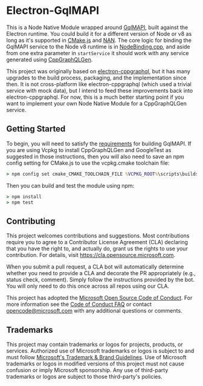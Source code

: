 # Electron-GqlMAPI

This is a Node Native Module wrapped around [GqlMAPI](https://github.com/microsoft/gqlmapi), built against the
Electron runtime. You could build it for a different version of Node or v8 as long as it's supported in
[CMake.js](https://github.com/cmake-js/cmake-js) and [NAN](https://github.com/nodejs/nan). The core logic for
binding the GqlMAPI service to the Node v8 runtime is in [NodeBinding.cpp](./NodeBinding.cpp), and aside from
one extra parameter in `startService` it should work with any service generated using
[CppGraphQLGen](https://github.com/microsoft/cppgraphqlgen).

This project was originally based on [electron-cppgraphql](https://github.com/wravery/electron-cppgraphql),
but it has many upgrades to the build process, packaging, and the implementation since then. It is not
cross-platform like electron-cppgraphql (which used a trivial service with mock data), but I intend to feed
these improvements back into electron-cppgraphql. For now, this is a much better starting point if you want
to implement your own Node Native Module for a CppGraphQLGen service.

## Getting Started

To begin, you will need to satisfy the [requirements](https://github.com/microsoft/gqlmapi#getting-started)
for building GqlMAPI. If you are using Vcpkg to install CppGraphQLGen and GoogleTest as suggested in those
instructions, then you will also need to save an npm config setting for CMake.js to use the vcpkg.cmake
toolchain file:

```cmd
> npm config set cmake_CMAKE_TOOLCHAIN_FILE %VCPKG_ROOT%\scripts\buildsystems\vcpkg.cmake
```

Then you can build and test the module using npm:

```cmd
> npm install
> npm test
```

## Contributing

This project welcomes contributions and suggestions.  Most contributions require you to agree to a
Contributor License Agreement (CLA) declaring that you have the right to, and actually do, grant us
the rights to use your contribution. For details, visit https://cla.opensource.microsoft.com.

When you submit a pull request, a CLA bot will automatically determine whether you need to provide
a CLA and decorate the PR appropriately (e.g., status check, comment). Simply follow the instructions
provided by the bot. You will only need to do this once across all repos using our CLA.

This project has adopted the [Microsoft Open Source Code of Conduct](https://opensource.microsoft.com/codeofconduct/).
For more information see the [Code of Conduct FAQ](https://opensource.microsoft.com/codeofconduct/faq/) or
contact [opencode@microsoft.com](mailto:opencode@microsoft.com) with any additional questions or comments.

## Trademarks

This project may contain trademarks or logos for projects, products, or services. Authorized use of Microsoft 
trademarks or logos is subject to and must follow 
[Microsoft's Trademark & Brand Guidelines](https://www.microsoft.com/en-us/legal/intellectualproperty/trademarks/usage/general).
Use of Microsoft trademarks or logos in modified versions of this project must not cause confusion or imply Microsoft sponsorship.
Any use of third-party trademarks or logos are subject to those third-party's policies.
